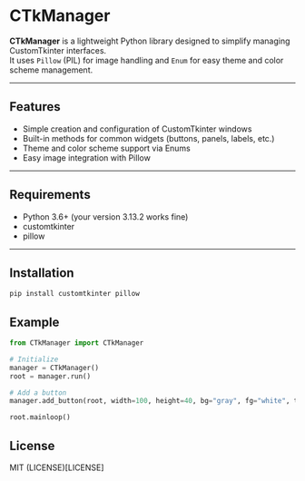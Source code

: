 # CTkManager

**CTkManager** is a lightweight Python library designed to simplify managing CustomTkinter interfaces.  
It uses `Pillow` (PIL) for image handling and `Enum` for easy theme and color scheme management.

---

## Features

- Simple creation and configuration of CustomTkinter windows  
- Built-in methods for common widgets (buttons, panels, labels, etc.)  
- Theme and color scheme support via Enums  
- Easy image integration with Pillow

---

## Requirements

- Python 3.6+ (your version 3.13.2 works fine)  
- customtkinter  
- pillow

---

## Installation

```bash
pip install customtkinter pillow
```
## Example
```python
from CTkManager import CTkManager

# Initialize
manager = CTkManager()
root = manager.run()

# Add a button
manager.add_button(root, width=100, height=40, bg="gray", fg="white", text="Click me", corner=10, command=lambda: print("Clicked!"))

root.mainloop()
```

## License
MIT (LICENSE)[LICENSE]
